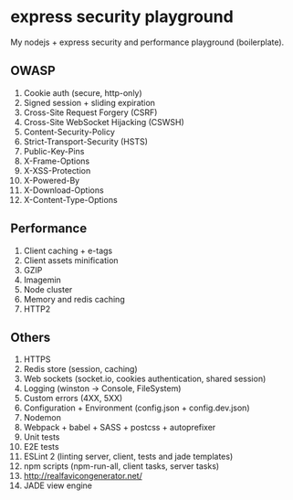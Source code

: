 # express security playground
My nodejs + express security and performance playground (boilerplate).

## OWASP

1. Cookie auth (secure, http-only)
2. Signed session + sliding expiration
2. Cross-Site Request Forgery (CSRF)
3. Cross-Site WebSocket Hijacking (CSWSH)
9. Content-Security-Policy
5. Strict-Transport-Security (HSTS)
10. Public-Key-Pins
3. X-Frame-Options
4. X-XSS-Protection
6. X-Powered-By
7. X-Download-Options
8. X-Content-Type-Options

## Performance

1. Client caching + e-tags
2. Client assets minification
2. GZIP
3. Imagemin
4. Node cluster
5. Memory and redis caching
6. HTTP2

## Others

1. HTTPS
1. Redis store (session, caching)
1. Web sockets (socket.io, cookies authentication, shared session)
3. Logging (winston -> Console, FileSystem)
4. Custom errors (4XX, 5XX)
5. Configuration + Environment (config.json + config.dev.json)
6. Nodemon
7. Webpack + babel + SASS + postcss + autoprefixer
8. Unit tests
9. E2E tests
9. ESLint 2 (linting server, client, tests and jade templates)
9. npm scripts (npm-run-all, client tasks, server tasks)
9. http://realfavicongenerator.net/
9. JADE view engine
